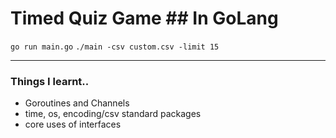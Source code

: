 # Timed Quiz Game ## In GoLang

`go run main.go`
`./main -csv custom.csv -limit 15`

---------------------------------------

### Things I learnt..
- Goroutines and Channels
- time, os, encoding/csv standard packages
- core uses of interfaces
